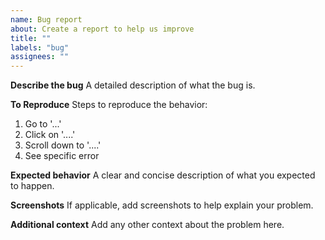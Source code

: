 ```yaml
---
name: Bug report
about: Create a report to help us improve
title: ""
labels: "bug"
assignees: ""
---
```


**Describe the bug**
A detailed description of what the bug is.

**To Reproduce**
Steps to reproduce the behavior:

1. Go to '...'
2. Click on '....'
3. Scroll down to '....'
4. See specific error

**Expected behavior**
A clear and concise description of what you expected to happen.

**Screenshots**
If applicable, add screenshots to help explain your problem.

**Additional context**
Add any other context about the problem here.
